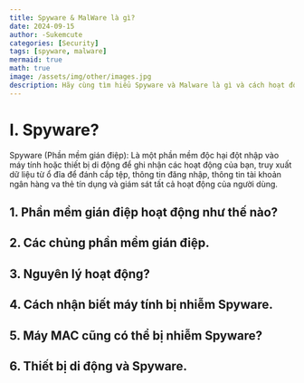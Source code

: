 ```yaml
---
title: Spyware & MalWare là gì?
date: 2024-09-15
author: -Sukemcute
categories: [Security]
tags: [spyware, malware]
mermaid: true
math: true
image: /assets/img/other/images.jpg
description: Hãy cùng tìm hiểu Spyware và Malware là gì và cách hoạt động của chúng như thế nào nhé!
---
```

 
# I. Spyware?
 Spyware (Phần mềm gián điệp): Là một phần mềm độc hại đột nhập vào máy tính hoặc thiết bị di động để ghi nhận các hoạt động của bạn, truy xuất dữ liệu từ ổ đĩa để đánh cắp tệp, thông tin đăng nhập, thông tin tài khoản ngân hàng va thẻ tín dụng và giám sát tất cả hoạt động của người dùng.

## 1. Phần mềm gián điệp hoạt động như thế nào?

## 2. Các chủng phần mềm gián điệp.

## 3. Nguyên lý hoạt động?

## 4. Cách nhận biết máy tính bị nhiễm Spyware.

## 5. Máy MAC cũng có thể bị nhiễm Spyware?

## 6. Thiết bị di động và Spyware.
